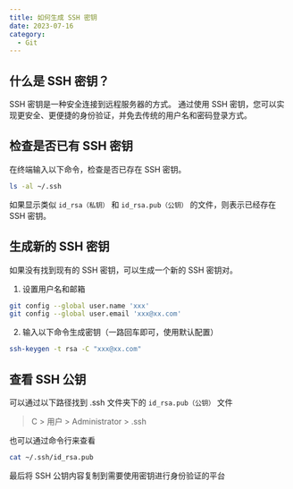 ```yaml
---
title: 如何生成 SSH 密钥
date: 2023-07-16
category:
  - Git
---
```


## 什么是 SSH 密钥？

SSH 密钥是一种安全连接到远程服务器的方式。
通过使用 SSH 密钥，您可以实现更安全、更便捷的身份验证，并免去传统的用户名和密码登录方式。

## 检查是否已有 SSH 密钥

在终端输入以下命令，检查是否已存在 SSH 密钥。

```bash
ls -al ~/.ssh
```

如果显示类似 `id_rsa（私钥）` 和 `id_rsa.pub（公钥）` 的文件，则表示已经存在 SSH 密钥。

## 生成新的 SSH 密钥

如果没有找到现有的 SSH 密钥，可以生成一个新的 SSH 密钥对。

1. 设置用户名和邮箱

```bash
git config --global user.name 'xxx'
git config --global user.email 'xxx@xx.com'
```

2. 输入以下命令生成密钥（一路回车即可，使用默认配置）

```bash
ssh-keygen -t rsa -C "xxx@xx.com"
```

## 查看 SSH 公钥

可以通过以下路径找到 .ssh 文件夹下的 `id_rsa.pub（公钥）` 文件

> C > 用户 > Administrator > .ssh

也可以通过命令行来查看

```bash
cat ~/.ssh/id_rsa.pub
```

最后将 SSH 公钥内容复制到需要使用密钥进行身份验证的平台
